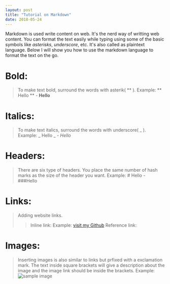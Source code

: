 ```yaml
---
layout: post
title: "Tutorial on Markdown"
date: 2018-05-24
---
```

Markdown is used write content on web. It's the nerd way of writting web content. You can format the text easily while typing using some of the basic symbols like _asterisks_, _underscore_, etc. It's also called as plaintext language. Below I will show you how to use the markdown language to format the text on the go.

# Bold:
>To make text bold, surround the words with asterik( ** ).
Example: ** Hello **  - **Hello**

# Italics:
>To make text italics, surround the words with underscore( _ ).
Example: _ Hello _    - _Hello_

# Headers:
>There are six type of headers. You place the same number of hash marks as the size of the header you want.
Example: # Hello - ###Hello

# Links:
>Adding website links.
>>Inline link:
Example: [visit my Github](https://github.com/gokul-gokz)
>>Reference link:

# Images:
>Inserting images is also similar to links but prfixed with a exclamation mark. The text inside square brackets will give a description about the image and the image link should be inside the brackets.
Example: ![sample image](https://www.istockphoto.com/in/photo/irobot-touch-gm543190650-97417669)



